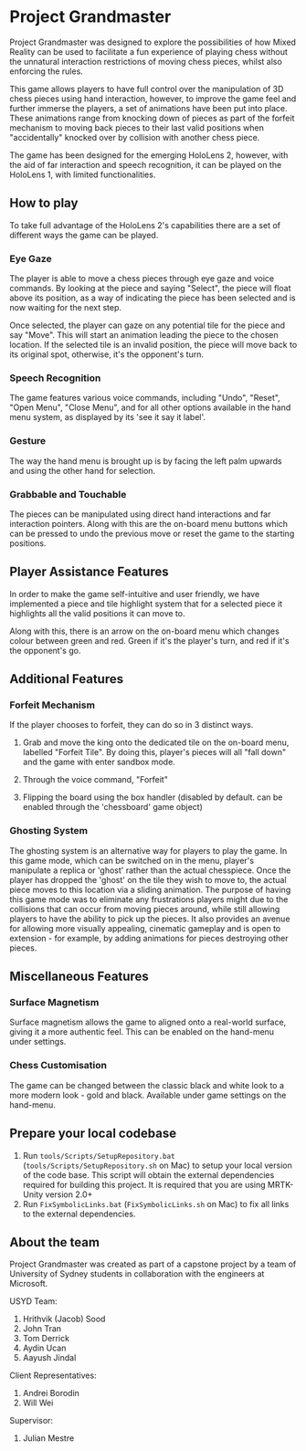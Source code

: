 # Project Grandmaster

Project Grandmaster was designed to explore the possibilities of how Mixed Reality can be used to facilitate a fun experience of playing chess without the unnatural interaction restrictions of moving chess pieces, whilst also enforcing the rules.

This game allows players to have full control over the manipulation of 3D chess pieces using hand interaction, however, to improve the game feel and further immerse the players, a set of animations have been put into place. These animations range from knocking down of pieces as part of the forfeit mechanism to moving back pieces to their last valid positions when "accidentally" knocked over by collision with another chess piece.

The game has been designed for the emerging HoloLens 2, however, with the aid of far interaction and speech recognition, it can be played on the HoloLens 1, with limited functionalities.

## How to play

To take full advantage of the HoloLens 2's capabilities there are a set of different ways the game can be played.

### Eye Gaze

The player is able to move a chess pieces through eye gaze and voice commands. By looking at the piece and saying "Select", the piece will float above its position, as a way of indicating the piece has been selected and is now waiting for the next step.

Once selected, the player can gaze on any potential tile for the piece and say "Move". This will start an animation leading the piece to the chosen location. If the selected tile is an invalid position, the piece will move back to its original spot, otherwise, it's the opponent's turn.  

### Speech Recognition

The game features various voice commands, including "Undo", "Reset", "Open Menu", "Close Menu", and for all other options available in the hand menu system, as displayed by its 'see it say it label'. 

### Gesture

The way the hand menu is brought up is by facing the left palm upwards and using the other hand for selection. 

### Grabbable and Touchable

The pieces can be manipulated using direct hand interactions and far interaction pointers. Along with this are the on-board menu buttons which can be pressed to undo the previous move or reset the game to the starting positions. 

## Player Assistance Features

In order to make the game self-intuitive and user friendly, we have implemented a piece and tile highlight system that for a selected piece it highlights all the valid positions it can move to. 

Along with this, there is an arrow on the on-board menu which changes colour between green and red. Green if it's the player's turn, and red if it's the opponent's go. 

## Additional Features

### Forfeit Mechanism

If the player chooses to forfeit, they can do so in 3 distinct ways.

1. Grab and move the king onto the dedicated tile on the on-board menu, labelled "Forfeit Tile". By doing this, player's pieces will all "fall down" and the game with enter sandbox mode.

2. Through the voice command, "Forfeit"

3. Flipping the board using the box handler (disabled by default. can be enabled through the 'chessboard' game object)

### Ghosting System

The ghosting system is an alternative way for players to play the game. In this game mode, which can be switched on in the menu, player's manipulate a replica or 'ghost' rather than the actual chesspiece. Once the player has dropped the 'ghost' on the tile they wish to move to, the actual piece moves to this location via a sliding animation.
The purpose of having this game mode was to eliminate any frustrations players might due to the collisions that can occur from moving pieces around, while still allowing players to have the ability to pick up the pieces. It also provides an avenue for allowing more visually appealing, cinematic gameplay and is open to extension - for example, by adding animations for pieces destroying other pieces.

## Miscellaneous Features

### Surface Magnetism

Surface magnetism allows the game to aligned onto a real-world surface, giving it a more authentic feel. This can be enabled on the hand-menu under settings.

### Chess Customisation

The game can be changed between the classic black and white look to a more modern look - gold and black. Available under game settings on the hand-menu. 

## Prepare your local codebase

1. Run `tools/Scripts/SetupRepository.bat` (`tools/Scripts/SetupRepository.sh` on Mac) to setup your local version of the code base. This script will obtain the external dependencies required for building this project. It is required that you are using MRTK-Unity version 2.0+
2. Run `FixSymbolicLinks.bat` (`FixSymbolicLinks.sh` on Mac) to fix all links to the external dependencies.

## About the team

Project Grandmaster was created as part of a capstone project by a team of University of Sydney students in collaboration with the engineers at Microsoft.

USYD Team:
1. Hrithvik (Jacob) Sood
2. John Tran
3. Tom Derrick
4. Aydin Ucan
5. Aayush Jindal

Client Representatives:
1. Andrei Borodin
2. Will Wei

Supervisor:
1. Julian Mestre
